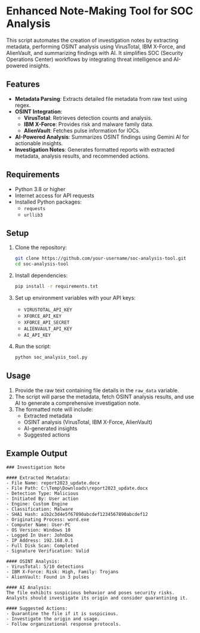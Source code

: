 # Enhanced Note-Making Tool for SOC Analysis

This script automates the creation of investigation notes by extracting metadata, performing OSINT analysis using VirusTotal, IBM X-Force, and AlienVault, and summarizing findings with AI. It simplifies SOC (Security Operations Center) workflows by integrating threat intelligence and AI-powered insights.

## Features

- **Metadata Parsing**: Extracts detailed file metadata from raw text using regex.
- **OSINT Integration**:
  - **VirusTotal**: Retrieves detection counts and analysis.
  - **IBM X-Force**: Provides risk and malware family data.
  - **AlienVault**: Fetches pulse information for IOCs.
- **AI-Powered Analysis**: Summarizes OSINT findings using Gemini AI for actionable insights.
- **Investigation Notes**: Generates formatted reports with extracted metadata, analysis results, and recommended actions.

## Requirements

- Python 3.8 or higher
- Internet access for API requests
- Installed Python packages:
  - `requests`
  - `urllib3`

## Setup

1. Clone the repository:
   ```bash
   git clone https://github.com/your-username/soc-analysis-tool.git
   cd soc-analysis-tool
   ```

2. Install dependencies:
   ```bash
   pip install -r requirements.txt
   ```

3. Set up environment variables with your API keys:
   - `VIRUSTOTAL_API_KEY`
   - `XFORCE_API_KEY`
   - `XFORCE_API_SECRET`
   - `ALIENVAULT_API_KEY`
   - `AI_API_KEY`

4. Run the script:
   ```bash
   python soc_analysis_tool.py
   ```

## Usage

1. Provide the raw text containing file details in the `raw_data` variable.
2. The script will parse the metadata, fetch OSINT analysis results, and use AI to generate a comprehensive investigation note.
3. The formatted note will include:
   - Extracted metadata
   - OSINT analysis (VirusTotal, IBM X-Force, AlienVault)
   - AI-generated insights
   - Suggested actions

## Example Output

```
### Investigation Note

#### Extracted Metadata:
- File Name: report2023_update.docx
- File Path: C:\Temp\Downloads\report2023_update.docx
- Detection Type: Malicious
- Initiated By: User action
- Engine: Custom Engine
- Classification: Malware
- SHA1 Hash: a1b2c3d4e5f67890abcdef1234567890abcdef12
- Originating Process: word.exe
- Computer Name: User-PC
- OS Version: Windows 10
- Logged In User: JohnDoe
- IP Address: 192.168.0.1
- Full Disk Scan: Completed
- Signature Verification: Valid

#### OSINT Analysis:
- VirusTotal: 5/10 detections
- IBM X-Force: Risk: High, Family: Trojans
- AlienVault: Found in 3 pulses

#### AI Analysis:
The file exhibits suspicious behavior and poses security risks. Analysts should investigate its origin and consider quarantining it.

#### Suggested Actions:
- Quarantine the file if it is suspicious.
- Investigate the origin and usage.
- Follow organizational response protocols.
```
